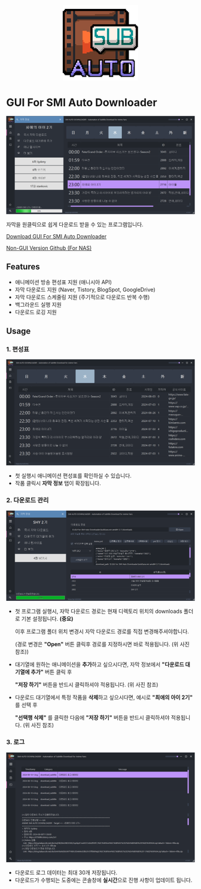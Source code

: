 <p align="center">
  <img src="./images/readme/logo.png" width="40%"/>
  <br>
</p>

# GUI For SMI Auto Downloader

![title](./images/readme/main.png)

자막을 원클릭으로 쉽게 다운로드 받을 수 있는 프로그램입니다. 

[Download GUI For SMI Auto Downloader](https://github.com/dhku/GUI-for-SMI-Auto-Downloader/releases)

[Non-GUI Version Github (For NAS)](https://github.com/dhku/SMI-Auto-Downloader) 

## Features

* 애니메이션 방송 편성표 지원 (애니시아 API)
* 자막 다운로드 지원 (Naver, Tistory, BlogSpot, GoogleDrive)
* 자막 다운로드 스케줄링 지원 (주기적으로 다운로드 반복 수행)
* 백그라운드 실행 지원
* 다운로드 로깅 지원

## Usage

### 1. 편성표

![title](./images/readme/anime.png)

* 첫 실행시 애니메이션 편성표를 확인하실 수 있습니다. 
* 작품 클릭시 **자막 정보** 탭이 확장됩니다. 

### 2. 다운로드 관리

![title](./images/readme/download.png)

* 첫 프로그램 실행시, 자막 다운로드 경로는 현재 디렉토리 위치의 downloads 폴더로 기본 설정됩니다. **(중요)**

  이후 프로그램 폴더 위치 변경시 자막 다운로드 경로를 직접 변경해주셔야합니다. 

  (경로 변경은 **"Open"** 버튼 클릭후 경로를 지정하시면 바로 적용됩니다. (위 사진 참조))

* 대기열에 원하는 애니메이션을 **추가**하고 싶으시다면, 자막 정보에서 **"다운로드 대기열에 추가"** 버튼 클릭 후 

  **"저장 하기"** 버튼을 반드시 클릭하셔야 적용됩니다. (위 사진 참조)

* 다운로드 대기열에서 특정 작품을 **삭제**하고 싶으시다면, 예시로 **"최애의 아이 2기"** 를 선택 후

  **"선택행 삭제"** 를 클릭한 다음에 **"저장 하기"** 버튼을 반드시 클릭하셔야 적용됩니다. (위 사진 참조)

### 3. 로그

![title](./images/readme/log.png)

* 다운로드 로그 데이터는 최대 30개 저장됩니다. 
* 다운로드가 수행되는 도중에는 콘솔창에 **실시간**으로 진행 사항이 업데이트 됩니다.